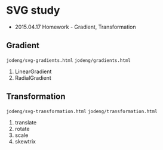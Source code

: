 # SVG study
* 2015.04.17 Homework - Gradient, Transformation

## Gradient
`jodeng/svg-gradients.html`
`jodeng/gradients.html`

1. LinearGradient
2. RadialGradient

## Transformation
`jodeng/svg-transformation.html`
`jodeng/transformation.html`

1. translate
2. rotate
3. scale
4. skewtrix
